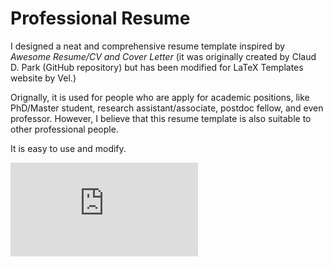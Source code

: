 # Professional Resume

I designed a neat and comprehensive resume template inspired by *Awesome Resume/CV and Cover Letter* (it was originally created by Claud D. Park (GitHub repository) but has been modified for LaTeX Templates website by Vel.)

Orignally, it is used for people who are apply for academic positions, like PhD/Master student, research assistant/associate, postdoc fellow, and even professor. However, I believe that this resume template is also suitable to other professional people. 

It is easy to use and modify.

![image](https://github.com/csruiliu/professional_resume/blob/master/resume_cv.pdf?raw=true)    
